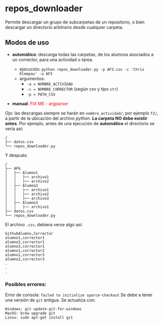 # repos_downloader
Permite descargar un grupo de subcarpetas de un repositorio, o bien descargar un directorio arbitrario desde cualquier carpeta.

## Modos de uso
- **automático**: descarga todas las carpetas, de los alumnos asociados a un corrector, para una actividad o tarea.

    - ejecución: `python repos_downloader.py -p AF3.csv -c 'Chris Klempau' -a AF3`
    - argumentos: 
         - `-a = NOMBRE_ACTIVIDAD`
         - `-c = NOMBRE_CORRECTOR` (según csv y tipo `str`)
         - `-p = PATH_CSV`



- **manual**: <span style="color: red;"> FIX ME - argparser </span> 


Ojo: las descargas siempre se harán en `nombre_actividad/`, por ejemplo `T2/`, a partir de la ubicación del archivo _python_. **La carpeta NO debe existir antes**. 
Por ejemplo, antes de una ejecución de **automático** el directorio se vería así:

```
/
├── datos.csv
└── repos_downloader.py
```
Y después:
```
/
├── AF6
│   ├── Alumno1
│   │   ├── archivo1
│   │   ├── archivo2
│   ├── Alumno2
│   │   ├── archivo1
│   │   ├── archivo2
│   │   ├── archivo3
│   ├── Alumno3
│   │   ├── archivo1
├── datos.csv
└── repos_downloader.py
```

El archivo `.csv`, debiera verse algo así:

```
GithubAlumno,Corrector
alumno1,corrector1
alumno2,corrector1
alumno3,corrector1
alumno1,corrector2
alumno1,corrector3
alumno2,corrector3
.
.
.
```

### Posibles errores:

Error de consola: `failed to initialize sparce-checkout`
Se debe a tener una versión de `git` antigua. Se actualiza con:

```
Windows: git update-git-for-windows
MacOS: brew upgrade git
Linux: sudo apt-get install git
```
